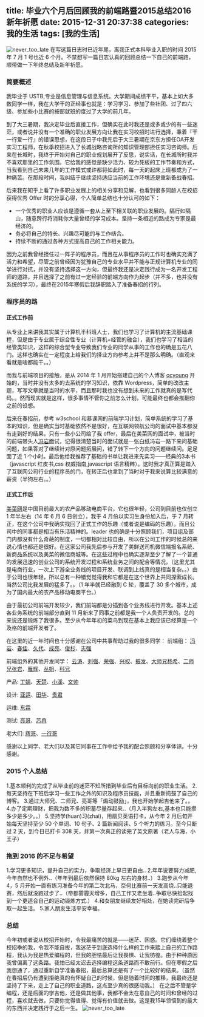 title: 毕业六个月后回顾我的前端路暨2015总结2016新年祈愿
date: 2015-12-31 20:37:38
categories: 我的生活
tags: [我的生活]
---

![never_too_late](http://qcyoung.qiniudn.com/qcyoung/毕业六个月后回顾我的前端路暨2015总结2016新年祈愿/2015_2016.jpg)
在写这篇日志时已近年尾，离我正式本科毕业入职的时间 2015 年 7 月 1 号也近 6 个月。不禁想写一篇日志认真的回顾总结一下自己的前端路，顺带做一下年终总结及新年祈愿。

### 简要概述

我毕业于 USTB,专业是信息管理与信息系统。大学期间成绩平平，基本上如大多数同学一样，我在大学干的正经事也就是：学习学习、参加了些社团、过了四六级、参加些小比赛的按部就班的度过了大学的前几年。

到了大三暑期，我决定毕业后直接工作，但确实在此时我还是或多或少的有一些迷茫，或者说并没有一个准确的职业发展方向让我在实习校招时进行选择，秉着『干一行爱一行』的错误思想，在这段日子中我先后于大三暑期在京东方担任OA开发实习工程师，在秋季校招进入了长城战略咨询所的知识管理部担任实习咨询师。后来在长城时，我终于开始对自己的职业规划展开了反思，说实话，在长城所时我并不喜欢那里的工作氛围。它给我的感觉是缺少活力、较为死板的工作节奏和方式，当我看到自己未来几年的工作模式或许都将如此时，每一天的起床上班都成为了一种痛苦。在那段时间，我纠结于继续坚持适应当前的工作环境还是重新备战春招。

后来我在知乎上看了许多职业发展上的相关分享和见解，也看到很多同龄人在校招获得优秀 Offer 时的分享心得，个人简单总结也十分认可的如下：
- 一个优秀的职业人应该是遵循一套从上至下相关联的职业发展的。隔行如隔山，随意跨行将消耗你大量曾经的学习成本。坚持一条相近的路成为专家是最经济的。
- 务必将自己的特长、兴趣尽可能的与工作结合。
- 持续不断的通过各种方式提高自己的工作相关能力。

因为之前我曾经担任过一阵子的程序员，而且在从事程序员的工作时也确实充满了活力和希望，尽管之前曾经因为犹豫自己的专业水平并不能与正规计算机专业的同学进行对抗，并没有坚持选择这一方向，但最终我还是决定践行成为一名开发工程师的道路，并且选择了之前有过一定经验的前端方向作为起步（并不多，也并没有系统的学习），最终在2015年寒假后我辞职踏入了准备春招的行列。

### 程序员的路

#### 正式工作前

从专业上来讲我其实属于计算机半科班人士，我们也学习了计算机的主流基础课程，但是由于专业属于综合性专业（计算机+经管的融合），我们也学习了相当的经管类知识，这样的综合型专业导致我们专业的同学从事的工作也的确是五花八门。这样也确实在一定程度上给我们的择业方向参考上并不是那么明确。（直观来看就是啥都能干。。）

而我与前端项目的接触，是从 2014 年 1 月开始搭建自己的个人博客 [qcyoung](http://qcyoung.com) 开始的，当时并没有太多的去系统的学习知识，依靠 Wordpress，简单的改改主题，写写文章就是当时的水平，而且那时我也没有想到未来的工作就真的是写代码。。然而现实就是这样，很多事情不管你之前怎么计划，可能最终也都会推翻你之前的设想。

后来在春招前，参考 w3school 和慕课网的前端学习计划，简单系统的学习了基本的知识，但是确实当时基础依然不是很好，在互联网领航公司的面试中基本都没有走到好的结果，只有一些小公司给了我 offer，最后在美菜网的面试中，被当时的前端带头人[冯岩](https://www.zhihu.com/people/feng-yan)面试，记得很清楚当时的面试就是一张白纸冯岩一路下来问基础问题，如果答对了继续针对原问题拓展问，错了转下一个方向的问题继续问。足足面了近 1 个小时。最后他给我推荐了基础的书单让我进来先实习——经典的3本书（javascript 红皮书,css 权威指南,javascript 语言精粹）。这时我才真正算是踏入了互联网公司行业的程序员的门，在转正后也拿到了当时对于我来说算比较满意的薪资（半狗左右。。）

#### 正式工作后

[美菜网](http://www.meicai.cn/)是中国目前最大的农产品移动电商平台，它也很年轻，公司到目前也仅创立 1 年半左右（14 年 6 月 6 日创立），我于 4 月份以实习生身份加入后，于 7 月转正，在这个公司中我确实找回了正式工作的乐趣（或者说是编码的乐趣）。而且公司中的同事都是相当有乐活精神的。leader 也的确是十分照顾我们，项目组及部门内都没有什么奇葩的制度，一切都相对比较自由，所以在公司工作的时候总的来说心情也都还是很好。在这家公司我先后参与开发了美鲜送司机微信端报名系统、新商品系统以及美菜的微信商城等。在这些过程中也确实逐渐至少了解了一个普通的发展迅速的创业公司的系统开发过程和系统业务之间的配合等情况。（这里尤其是电商行业，一次上下游全业务线的项目开发、联调到上线真的是相当复杂。。）由于公司也很年轻，所以总有一种错觉觉得我和它都是在这个世界上共同探索成长。当然公司比我发展的猛多了。。（1 年半就已经融到 C 轮，覆盖了 30 多个城市，成为了国内最大的农产品移动电商平台。）

由于最初公司前端开发较少，我们前端都是分插到各个业务线进行开发。基本上述各业务系统的前端部分直到 11 月新来了同事之前都是我一个人负责开发的。总的来说还是锻炼了我很多。至少从今年年初的菜鸟到现在基本上我应该已经算是一个及格的前端开发者了。

在这里的近一年时间也十分感谢在公司中共事帮助过我的很多同学：
前端组：
[冯岩](https://www.zhihu.com/people/feng-yan)、[春佳](https://github.com/silvialiu)、[久代](https://github.com/cuijiudai)、[成亮](https://github.com/yamakasiluke)、[俊杉]()、[志强]()

前端组外的其他开发同学：
[云涛](https://github.com/albertyann)、[刘强](#0)、[荣强](#0)、[兴权](#0)、[振发](#0)、[大师兄杨希](#0)、[二师兄张岩](#0)、[雁辉](#0)、[丛姐](#0)、[科兄](#0)

产品:
[丁娟](#0)、[天楚](#0)、[小溪](#0)、[文帅](#0)

设计:
[亚运](#0)、[田华](#0)、[贵君](#0)

运维:
[东霖](#0)

测试:
[亮哥](#0)、[芯冉](#0)

老大们:
[辉哥](#0)、[一行哥](#0)

感谢以上同学、老大们以及其它同事在工作中给予我的配合照顾和分享体谅。十分感谢。

### 2015 个人总结
1.基本顺利的完成了从毕业前的迷茫不知所措到毕业后有目标向前的职业生活。
2.每天坚持在下班后学习一些工作之外的知识及程序员技能，并且重新捣鼓了自己的博客。
3.通过大师兄、二师兄、亮哥等「煽动鼓励」，我也开始学起吉他来了。。
4.办了定期理财，把我为数不多的积蓄尽量存起来..（月入半狗左右,基本也只能攒多少是多少。。）
5.坚持学(huan)习(zhai)，用扇贝英语打卡，从今年 2 月后旬开始每天坚持至少 50 个单词、10 句子、2 篇新闻阅读、5 个听力的练习。至今只断过 2 天，到今日已打卡 308 天，并第一次真正的读完了英文原著（老人与海，小王子）

### 拖到 2016 的不足与希望
1.学习更多知识，提升自己的实力，争取经济上早日更自由..
2.年年说要努力减肥,今年自然也不例外..（年年到最后依然保持 80kg 左右的身材..）
3.跑步从今年 4，5 月开始一直有练习准备今年的第二次北马，奈何比赛前一天发高烧..只能退赛，然后就没跑过步了..（帝都雾霾天增多，自己工作又老坐着..争取尽快拾起找到一个更适合自己的运动锻炼方式.）
4.和女朋友继续友好相处，在她读完研后争取一起生活。
5.家人朋友生活平安幸福。

### 总结

今年初或者说从校招开始时，令我最痛苦的就是——迷茫、困惑。它们缠绕着整个校招季的我，令我不能自拔，我迷茫于到底选择什么样的工作来踏上自己的工作路程，我认为我是热爱编程的，但我的胆怯最后让我畏惧、让我彷徨。由于种种原因我曾偏离了这条路。我怕已经太迟去选择编程这条道路而不敢前行。但在寒假之后我想通了，通过重新自学准备春招，最后总算还是有了一个比较好的结果。（虽然在春招后仍有遭到拒绝真的有怀疑自己的时候，但是随着时间的推移，我最终还是坚持了下来，走上了自己的职业道路，这点至少真的很感动我。）
在之后不管是学编程，还是后面的学吉他，还是做其他事，我都不会太在意自己的时间和曾经的过程，喜欢就去做，只要你觉得值得、觉得有价值就去做。这是我15年领悟到的最大的东西并决定践行于之后一生。
![never_too_late](http://qcyoung.qiniudn.com/qcyoung/毕业六个月后回顾我的前端路暨2015总结2016新年祈愿/never_too_late.jpg)





 